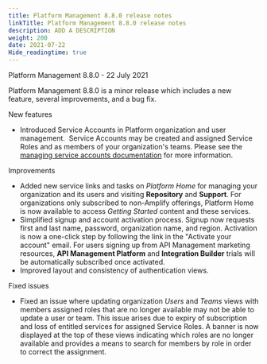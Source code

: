 ```yaml
---
title: Platform Management 8.8.0 release notes
linkTitle: Platform Management 8.8.0 release notes
description: ADD A DESCRIPTION
weight: 200
date: 2021-07-22
Hide_readingtime: true
---
```


Platform Management 8.8.0 - 22 July 2021

Platform Management 8.8.0 is a minor release which includes a new feature, several improvements, and a bug fix.

New features

* Introduced Service Accounts in Platform organization and user management.  Service Accounts may be created and assigned Service Roles and as members of your organization's teams. Please see the [managing service accounts documentation](/docs/management_guide/organizations/managing_organizations/#managing-service-accounts) for more information.

Improvements

* Added new service links and tasks on _Platform Home_ for managing your organization and its users and visiting **Repository** and **Support**. For organizations only subscribed to non-Amplify offerings, Platform Home is now available to access _Getting Started_ content and these services.
* Simplified signup and account activation process. Signup now requests first and last name, password, organization name, and region. Activation is now a one-click step by following the link in the "Activate your account" email. For users signing up from API Management marketing resources, **API Management Platform** and **Integration Builder** trials will be automatically subscribed once activated.
* Improved layout and consistency of authentication views.

Fixed issues

* Fixed an issue where updating organization _Users_ and _Teams_ views with members assigned roles that are no longer available may not be able to update a user or team. This issue arises due to expiry of subscription and loss of entitled services for assigned Service Roles. A banner is now displayed at the top of these views indicating which roles are no longer available and provides a means to search for members by role in order to correct the assignment.

